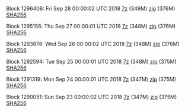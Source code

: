 Block 1296406: Fri Sep 28 00:00:02 UTC 2018 [7z](https://transfer.sh/BdNU2/bootstrap.dat.20180928.7z) (349M) [zip](https://transfer.sh/Zcx9P/bootstrap.dat.20180928.zip) (376M) [SHA256](https://transfer.sh/CxoVK/sha256.txt)

Block 1295156: Thu Sep 27 00:00:01 UTC 2018 [7z](https://transfer.sh/GFVoB/bootstrap.dat.20180927.7z) (348M) [zip](https://transfer.sh/Z7V15/bootstrap.dat.20180927.zip) (376M) [SHA256](https://transfer.sh/tifcl/sha256.txt)

Block 1293878: Wed Sep 26 00:00:02 UTC 2018 [7z](https://transfer.sh/113Ix2/bootstrap.dat.20180926.7z) (348M) [zip](https://transfer.sh/xm21g/bootstrap.dat.20180926.zip) (376M) [SHA256](https://transfer.sh/R7lEs/sha256.txt)

Block 1292594: Tue Sep 25 00:00:01 UTC 2018 [7z](https://transfer.sh/KiYqq/bootstrap.dat.20180925.7z) (348M) [zip](https://transfer.sh/N3uDU/bootstrap.dat.20180925.zip) (375M) [SHA256](https://transfer.sh/szjaG/sha256.txt)

Block 1291319: Mon Sep 24 00:00:01 UTC 2018 [7z](https://transfer.sh/xyIPj/bootstrap.dat.20180924.7z) (347M) [zip](https://transfer.sh/13pHAR/bootstrap.dat.20180924.zip) (375M) [SHA256](https://transfer.sh/tOKAX/sha256.txt)

Block 1290051: Sun Sep 23 00:00:02 UTC 2018 [7z](https://transfer.sh/ghRE9/bootstrap.dat.20180923.7z) (347M) [zip](https://transfer.sh/sgxDS/bootstrap.dat.20180923.zip) (375M) [SHA256](https://transfer.sh/ZlsOD/sha256.txt)
